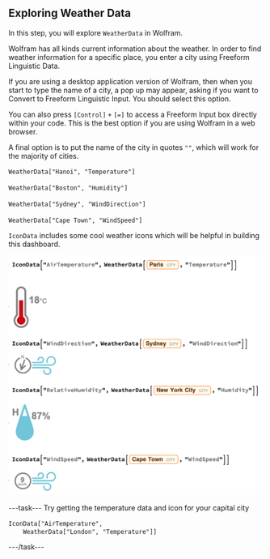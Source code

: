 ## Exploring Weather Data

In this step, you will explore `WeatherData` in Wolfram. 

Wolfram has all kinds current information about the weather. In order to find weather information for a specific place, you  enter a city using Freeform Linguistic Data.

If you are using a desktop application version of Wolfram, then when you start to type the name of a city, a pop up may appear, asking if you want to Convert to Freeform Linguistic Input. You should select this option.

You can also press `[Control]` `+` `[=]` to access a Freeform Input box directly within your code. This is the best option if you are using Wolfram in a web browser.

A final option is to put the name of the city in quotes `""`, which will work for the majority of cities.

```
WeatherData["Hanoi", "Temperature"]

WeatherData["Boston", "Humidity"]

WeatherData["Sydney", "WindDirection"]

WeatherData["Cape Town", "WindSpeed"]
```

`IconData` includes some cool weather icons which will be helpful in building this dashboard.

![Icon Data](images/Icons.png)

---task---
Try getting the temperature data and icon for your capital city

```
IconData["AirTemperature",
    WeatherData["London", "Temperature"]]
```
---/task---
